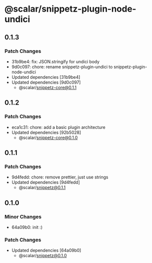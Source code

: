 # @scalar/snippetz-plugin-node-undici

## 0.1.3

### Patch Changes

- 31b9be4: fix: JSON.stringify for undici body
- 9d0c097: chore: rename snippetz-plugin-undici to snippetz-plugin-node-undici
- Updated dependencies [31b9be4]
- Updated dependencies [9d0c097]
  - @scalar/snippetz-core@0.1.1

## 0.1.2

### Patch Changes

- eca1c31: chore: add a basic plugin architecture
- Updated dependencies [92b5028]
  - @scalar/snippetz-core@0.1.0

## 0.1.1

### Patch Changes

- 9d4fedd: chore: remove prettier, just use strings
- Updated dependencies [9d4fedd]
  - @scalar/snippetz@0.1.1

## 0.1.0

### Minor Changes

- 64a09b0: init :)

### Patch Changes

- Updated dependencies [64a09b0]
  - @scalar/snippetz@0.1.0
